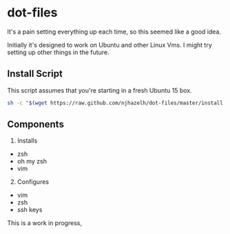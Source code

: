 # dot-files
It's a pain setting everything up each time, so this seemed like a good idea.

Initially it's designed to work on Ubuntu and other Linux Vms.  I might try setting up other things in the future.

## Install Script
This script assumes that you're starting in a fresh Ubuntu 15 box.

```bash
sh -c "$(wget https://raw.github.com/njhazelh/dot-files/master/install.sh -O -)"
```

## Components
1. Installs
  - zsh
  - oh my zsh
  - vim
2. Configures
  - vim
  - zsh
  - ssh keys

This is a work in progress, 
